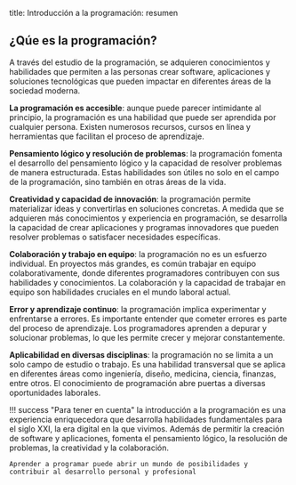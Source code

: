 title: Introducción a la programación: resumen

## ¿Qúe es la programación?

A través del estudio de la programación, se adquieren conocimientos y habilidades que permiten a las personas crear software, aplicaciones y soluciones tecnológicas que pueden impactar en diferentes áreas de la sociedad moderna.

**La programación es accesible**: aunque puede parecer intimidante al principio, la programación es una habilidad que puede ser aprendida por cualquier persona. Existen numerosos recursos, cursos en línea y herramientas que facilitan el proceso de aprendizaje.

**Pensamiento lógico y resolución de problemas**: la programación fomenta el desarrollo del pensamiento lógico y la capacidad de resolver problemas de manera estructurada. Estas habilidades son útiles no solo en el campo de la programación, sino también en otras áreas de la vida.

**Creatividad y capacidad de innovación**: la programación permite materializar ideas y convertirlas en soluciones concretas. A medida que se adquieren más conocimientos y experiencia en programación, se desarrolla la capacidad de crear aplicaciones y programas innovadores que pueden resolver problemas o satisfacer necesidades específicas.

**Colaboración y trabajo en equipo**: la programación no es un esfuerzo individual. En proyectos más grandes, es común trabajar en equipo colaborativamente, donde diferentes programadores contribuyen con sus habilidades y conocimientos. La colaboración y la capacidad de trabajar en equipo son habilidades cruciales en el mundo laboral actual.

**Error y aprendizaje continuo**: la programación implica experimentar y enfrentarse a errores. Es importante entender que cometer errores es parte del proceso de aprendizaje. Los programadores aprenden a depurar y solucionar problemas, lo que les permite crecer y mejorar constantemente.

**Aplicabilidad en diversas disciplinas**: la programación no se limita a un solo campo de estudio o trabajo. 
Es una habilidad transversal que se aplica en diferentes áreas como ingeniería, diseño, medicina, ciencia,  finanzas, entre otros. El conocimiento de programación abre puertas a diversas oportunidades laborales.

!!! success "Para tener en cuenta"
    la introducción a la programación es una experiencia enriquecedora que desarrolla habilidades fundamentales para el siglo XXI, la era digital en la que vivimos. Además de permitir la creación de software y aplicaciones, fomenta el pensamiento lógico, la resolución de problemas, la creatividad y la colaboración. 
    
    Aprender a programar puede abrir un mundo de posibilidades y contribuir al desarrollo personal y profesional